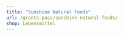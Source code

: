 ```yaml
---
title: "Sunshine Natural Foods"
url: /grants-pass/sunshine-natural-foods/
shop: Lebensmittel
---
```

